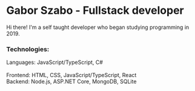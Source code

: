 # Gabor Szabo - Fullstack developer

Hi there! I'm a self taught developer who began studying programming in 2019.

### Technologies:

Languages: JavaScript/TypeScript, C#
<br/>
<br/>
Frontend: HTML, CSS, JavaScript/TypeScript, React
<br/>
Backend: Node.js, ASP.NET Core, MongoDB, SQLite
